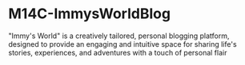 # M14C-ImmysWorldBlog
"Immy's World" is a creatively tailored, personal blogging platform, designed to provide an engaging and intuitive space for sharing life's stories, experiences, and adventures with a touch of personal flair
